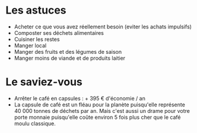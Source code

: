 # Les astuces  

* Acheter ce que vous avez réellement besoin (eviter les achats impulsifs)
* Composter ses déchets alimentaires
* Cuisiner les restes
* Manger local
* Manger des fruits et des légumes de saison
* Manger moins de viande et de produits laitier

# Le saviez-vous  

* Arrêter le café en capsules : + 395 € d'économie / an
* La capsule de café est un fléau pour la planète puisqu'elle représente 40 000 tonnes de déchets par an. Mais c'est aussi un drame pour votre porte monnaie puisqu'elle coûte environ 5 fois plus cher que le café moulu classique.
